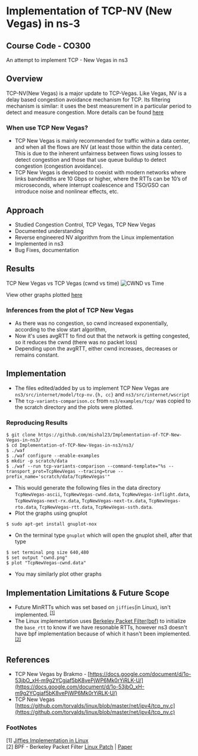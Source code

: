 # Implementation of TCP-NV (New Vegas) in ns-3
## Course Code - CO300
An attempt to implement TCP - New Vegas in ns3
## Overview 
TCP-NV(New Vegas) is a major update to TCP-Vegas. Like Vegas, NV is a delay based congestion avoidance mechanism for TCP. Its filtering mechanism is similar: it uses the best measurement in a particular period to detect and measure congestion. More details can be found [here](https://github.com/mishal23/Implementation-of-TCP-New-Vegas-in-ns3/wiki/TCP-New-Vegas)

### When use TCP New Vegas?
- TCP New Vegas is mainly recommended for traffic within a data center, and when all the flows are NV (at least those within the data center). This is due to the inherent unfairness between flows using losses to detect congestion and those that use queue buildup to detect congestion (congestion avoidance).
- TCP New Vegas is developed to coexist with modern networks where links bandwidths are 10 Gbps or higher, where the RTTs can be 10’s of microseconds, where interrupt coalescence and TSO/GSO can introduce noise and nonlinear effects, etc.

## Approach
- Studied Congestion Control, TCP Vegas, TCP New Vegas
- Documented understanding
- Reverse engineered NV algorithm from the Linux implementation
- Implemented in ns3
- Bug Fixes, documentation 

## Results

TCP New Vegas vs TCP Vegas (cwnd vs time)
<img src="https://github.com/mishal23/Implementation-of-TCP-New-Vegas-in-ns3/blob/master/ns3/scratch/plots/vegas-nv.png" alt="CWND vs Time">

View other graphs plotted [here](https://github.com/mishal23/Implementation-of-TCP-New-Vegas-in-ns3/tree/master/ns3/scratch/plots)

### Inferences from the plot of TCP New Vegas
- As there was no congestion, so cwnd increased exponentially, according to the slow start algorithm,
- Now it's uses avgRTT to find out that the network is getting congested, so it reduces the cwnd (there was no packet loss)
- Depending upon the avgRTT, either cwnd increases, decreases or remains constant.

## Implementation
- The files edited/added by us to implement TCP New Vegas are `ns3/src/internet/model/tcp-nv.{h, cc}` and `ns3/src/internet/wscript`
- The `tcp-variants-comparison.cc` from `ns3/examples/tcp/` was copied to the scratch directory and the plots were plotted.

### Reproducing Results
``` shell
$ git clone https://github.com/mishal23/Implementation-of-TCP-New-Vegas-in-ns3/
$ cd Implementation-of-TCP-New-Vegas-in-ns3/ns3/
$ ./waf
$ ./waf configure --enable-examples
$ mkdir -p scratch/data
$ ./waf --run tcp-variants-comparison --command-template="%s --transport_prot=TcpNewVegas --tracing=true --prefix_name='scratch/data/TcpNewVegas'"
```
- This would generate the following files in the data directory `TcpNewVegas-ascii`, `TcpNewVegas-cwnd.data`, `TcpNewVegas-inflight.data`, `TcpNewVegas-next-rx.data`, `TcpNewVegas-next-tx.data`, `TcpNewVegas-rto.data`, `TcpNewVegas-rtt.data`, `TcpNewVegas-ssth.data`. 
- Plot the graphs using gnuplot
``` shell
$ sudo apt-get install gnuplot-nox
```
- On the terminal type `gnuplot` which will open the gnuplot shell, after that type
```shell
$ set terminal png size 640,480
$ set output "cwnd.png"
$ plot "TcpNewVegas-cwnd.data"
```
- You may similarly plot other graphs

## Implementation Limitations & Future Scope
- Future MinRTTs which was set based on `jiffies`(in Linux), isn't implemented. <sup>[[1]](#FootNotes)</sup>
- The Linux implementation uses [Berkeley Packet Filter(bpf)](https://en.wikipedia.org/wiki/Berkeley_Packet_Filter) to initialize the `base_rtt` to know if we have resonable RTTs, however ns3 doesn't have bpf implementation because of which it hasn't been implemented. <sup>[[2]](#FootNotes)</sup>

## References
- TCP New Vegas by Brakmo - [https://docs.google.com/document/d/1o-53jbO_xH-m9g2YCgjaf5bK8vePjWP6Mk0rYiRLK-U/](https://docs.google.com/document/d/1o-53jbO_xH-m9g2YCgjaf5bK8vePjWP6Mk0rYiRLK-U/)
- TCP New Vegas [https://github.com/torvalds/linux/blob/master/net/ipv4/tcp_nv.c](https://github.com/torvalds/linux/blob/master/net/ipv4/tcp_nv.c)

### FootNotes
[1] [Jiffies Implementation in Linux](https://elixir.bootlin.com/linux/latest/source/include/linux/jiffies.h)<br>
[2] BPF - Berkeley Packet Filter [Linux Patch](https://lwn.net/Articles/726694/) | [Paper](https://netdevconf.org/2.2/papers/brakmo-tcpbpf-talk.pdf)
